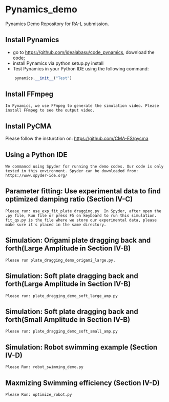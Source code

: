 # Pynamics_demo
Pynamics Demo Repository for RA-L submission. 
## Install Pynamics
* go to https://github.com/idealabasu/code_pynamics, download the code;
* install Pynamics via python setup.py install
* Test Pynamics in your Python IDE using the following command:
```python
    pynamics.__init__("Test")
 ```
## Install FFmpeg
    In Pynamics, we use FFmpeg to generate the simulation video. Please install FFmpeg to see the output video.
 ## Install PyCMA
  Please follow the insturction on: https://github.com/CMA-ES/pycma
## Using a Python IDE
    We commancd using Spyder for running the demo codes. Our code is only tested in this environment. Spyder can be downloaded from: https://www.spyder-ide.org/

## Parameter fitting: Use experimental data to find optimized damping ratio (Section IV-C)
    Please run: use_exp_fit_plate_dragging.py  In Spyder, after open the .py file, Run file or press F5 on keyboard to run this simulation.
    fit_qs.py is the file where we store our experimental data, please make sure it's placed in the same directory.

## Simulation: Origami plate dragging back and forth(Large Amplitude in Section IV-B)
    Please run plate_dragging_demo_origami_large.py.

## Simulation: Soft plate dragging back and forth(Large Amplitude in Section IV-B)
    Please run: plate_dragging_demo_soft_large_amp.py

## Simulation: Soft plate dragging back and forth(Small Amplitude in Section IV-B)
    Please run: plate_dragging_demo_soft_small_amp.py

## Simulation: Robot swimming example (Section IV-D)
    Please Run: robot_swimming_demo.py

## Maxmizing Swimming efficiency (Section IV-D)
    Please Run: optimize_robot.py
